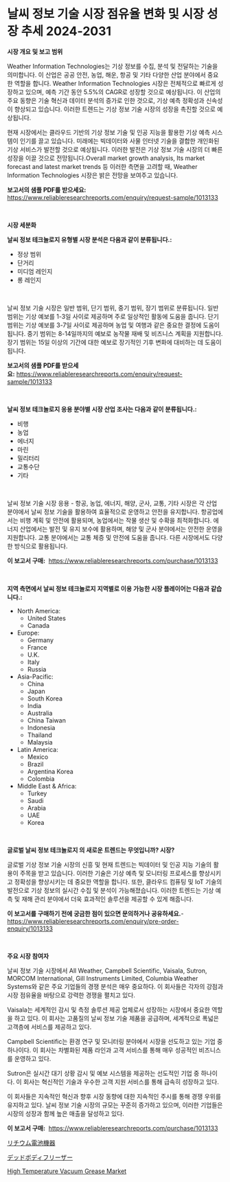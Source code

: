 <p><h1>날씨 정보 기술 시장 점유율 변화 및 시장 성장 추세 2024-2031</h1></p><p><strong>시장 개요 및 보고 범위</strong></p>
<p><p>Weather Information Technologies는 기상 정보를 수집, 분석 및 전달하는 기술을 의미합니다. 이 산업은 공공 안전, 농업, 해운, 항공 및 기타 다양한 산업 분야에서 중요한 역할을 합니다. Weather Information Technologies 시장은 전체적으로 빠르게 성장하고 있으며, 예측 기간 동안 5.5%의 CAGR로 성장할 것으로 예상됩니다. 이 산업의 주요 동향은 기술 혁신과 데이터 분석의 증가로 인한 것으로, 기상 예측 정확성과 신속성이 향상되고 있습니다. 이러한 트렌드는 기상 정보 기술 시장의 성장을 촉진할 것으로 예상됩니다.</p><p>현재 시장에서는 클라우드 기반의 기상 정보 기술 및 인공 지능을 활용한 기상 예측 시스템이 인기를 끌고 있습니다. 미래에는 빅데이터와 사물 인터넷 기술을 결합한 개인화된 기상 서비스가 발전할 것으로 예상됩니다. 이러한 발전은 기상 정보 기술 시장의 더 빠른 성장을 이끌 것으로 전망됩니다.Overall market growth analysis, Its market forecast and latest market trends 등 이러한 측면을 고려할 때, Weather Information Technologies 시장은 밝은 전망을 보여주고 있습니다.</p></p>
<p><strong>보고서의 샘플 PDF를 받으세요:</strong> <a href="https://www.reliableresearchreports.com/enquiry/request-sample/1013133">https://www.reliableresearchreports.com/enquiry/request-sample/1013133</a></p>
<p>&nbsp;</p>
<p><strong>시장 세분화</strong></p>
<p><strong>날씨 정보 테크놀로지 유형별 시장 분석은 다음과 같이 분류됩니다.:</strong></p>
<p><ul><li>정상 범위</li><li>단거리</li><li>미디엄 레인지</li><li>롱 레인지</li></ul></p>
<p>&nbsp;</p>
<p><p>날씨 정보 기술 시장은 일반 범위, 단기 범위, 중기 범위, 장기 범위로 분류됩니다. 일반 범위는 기상 예보를 1-3일 사이로 제공하며 주로 일상적인 활동에 도움을 줍니다. 단기 범위는 기상 예보를 3-7일 사이로 제공하며 농업 및 여행과 같은 중요한 결정에 도움이 됩니다. 중기 범위는 8-14일까지의 예보로 농작물 재배 및 비즈니스 계획을 지원합니다. 장기 범위는 15일 이상의 기간에 대한 예보로 장기적인 기후 변화에 대비하는 데 도움이 됩니다.</p></p>
<p><strong>보고서의 샘플 PDF를 받으세요:</strong>&nbsp;<a href="https://www.reliableresearchreports.com/enquiry/request-sample/1013133">https://www.reliableresearchreports.com/enquiry/request-sample/1013133</a></p>
<p>&nbsp;</p>
<p><strong> 날씨 정보 테크놀로지 응용 분야별 시장 산업 조사는 다음과 같이 분류됩니다.:</strong></p>
<p><ul><li>비행</li><li>농업</li><li>에너지</li><li>마린</li><li>밀리터리</li><li>교통수단</li><li>기타</li></ul></p>
<p>&nbsp;</p>
<p><p>날씨 정보 기술 시장 응용 - 항공, 농업, 에너지, 해양, 군사, 교통, 기타 시장은 각 산업 분야에서 날씨 정보 기술을 활용하여 효율적으로 운영하고 안전을 유지합니다. 항공업에서는 비행 계획 및 안전에 활용되며, 농업에서는 작물 생산 및 수확을 최적화합니다. 에너지 산업에서는 발전 및 유지 보수에 활용하며, 해양 및 군사 분야에서는 안전한 운영을 지원합니다. 교통 분야에서는 교통 체증 및 안전에 도움을 줍니다. 다른 시장에서도 다양한 방식으로 활용됩니다.</p></p>
<p><strong>이 보고서 구매:</strong>&nbsp; <a href="https://www.reliableresearchreports.com/purchase/1013133">https://www.reliableresearchreports.com/purchase/1013133</a></p>
<p>&nbsp;</p>
<p><strong>지역 측면에서 날씨 정보 테크놀로지 지역별로 이용 가능한 시장 플레이어는 다음과 같습니다.:</strong></p>
<p><ul>
    <li>
        North America:
        <ul>
            <li>United States</li>
            <li>Canada</li>
        </ul>
    </li>
    <li>
        Europe:
        <ul>
            <li>Germany</li>
            <li>France</li>
            <li>U.K.</li>
            <li>Italy</li>
            <li>Russia</li>
        </ul>
    </li>
    <li>
        Asia-Pacific:
        <ul>
            <li>China</li>
            <li>Japan</li>
            <li>South Korea</li>
            <li>India</li>
            <li>Australia</li>
            <li>China Taiwan</li>
            <li>Indonesia</li>
            <li>Thailand</li>
            <li>Malaysia</li>
        </ul>
    </li>
    <li>
        Latin America:
        <ul>
            <li>Mexico</li>
            <li>Brazil</li>
            <li>Argentina Korea</li>
            <li>Colombia</li>
        </ul>
    </li>
    <li>
        Middle East & Africa:
        <ul>
            <li>Turkey</li>
            <li>Saudi</li>
            <li>Arabia</li>
            <li>UAE</li>
            <li>Korea</li>
        </ul>
    </li>
    </ul></p>
<p>&nbsp;</p>
<p><strong>글로벌 날씨 정보 테크놀로지 의 새로운 트렌드는 무엇입니까? 시장?</strong></p>
<p><p>글로벌 기상 정보 기술 시장의 신흥 및 현재 트렌드는 빅데이터 및 인공 지능 기술의 활용이 주목을 받고 있습니다. 이러한 기술은 기상 예측 및 모니터링 프로세스를 향상시키고 정확성을 향상시키는 데 중요한 역할을 합니다. 또한, 클라우드 컴퓨팅 및 IoT 기술의 발전으로 기상 정보의 실시간 수집 및 분석이 가능해졌습니다. 이러한 트렌드는 기상 예측 및 재해 관리 분야에서 더욱 효과적인 솔루션을 제공할 수 있게 해줍니다.</p></p>
<p><strong>이 보고서를 구매하기 전에 궁금한 점이 있으면 문의하거나 공유하세요.</strong>- <a href="https://www.reliableresearchreports.com/enquiry/pre-order-enquiry/1013133">https://www.reliableresearchreports.com/enquiry/pre-order-enquiry/1013133</a></p>
<p>&nbsp;</p>
<p><strong>주요 시장 참여자</strong></p>
<p><p>날씨 정보 기술 시장에서 All Weather, Campbell Scientific, Vaisala, Sutron, MORCOM International, Gill Instruments Limited, Columbia Weather Systems와 같은 주요 기업들의 경쟁 분석은 매우 중요하다. 이 회사들은 각자의 강점과 시장 점유율을 바탕으로 강력한 경쟁을 펼치고 있다. </p><p>Vaisala는 세계적인 감시 및 측정 솔루션 제공 업체로서 성장하는 시장에서 중요한 역할을 하고 있다. 이 회사는 고품질의 날씨 정보 기술 제품을 공급하며, 세계적으로 폭넓은 고객층에 서비스를 제공하고 있다.</p><p>Campbell Scientific는 환경 연구 및 모니터링 분야에서 시장을 선도하고 있는 기업 중 하나이다. 이 회사는 차별화된 제품 라인과 고객 서비스를 통해 매우 성공적인 비즈니스를 운영하고 있다.</p><p>Sutron은 실시간 대기 상황 감시 및 예보 시스템을 제공하는 선도적인 기업 중 하나이다. 이 회사는 혁신적인 기술과 우수한 고객 지원 서비스를 통해 급속히 성장하고 있다.</p><p>이 회사들은 지속적인 혁신과 향후 시장 동향에 대한 지속적인 주시를 통해 경쟁 우위를 유지하고 있다. 날씨 정보 기술 시장의 규모는 꾸준히 증가하고 있으며, 이러한 기업들은 시장의 성장과 함께 높은 매출을 달성하고 있다.</p></p>
<p><strong>이 보고서 구매:</strong>&nbsp;&nbsp;<a href="https://www.reliableresearchreports.com/purchase/1013133">https://www.reliableresearchreports.com/purchase/1013133</a></p>
<p><p><a href="https://github.com/vlcostes/Market-Research-Report-List-1/blob/main/697485412416.md">リチウム電池機器</a></p><p><a href="https://github.com/EstaSprer20231/Market-Research-Report-List-1/blob/main/301410512417.md">デッドボディフリーザー</a></p><p><a href="https://extreme-scabiosa-c81.notion.site/High-Temperature-Vacuum-Grease-Market-A-Comprehensive-Report-of-its-Market-Share-Growth-Trends-20-5b65ce33256b49b2ac0405f0858d3876">High Temperature Vacuum Grease Market</a></p></p>
